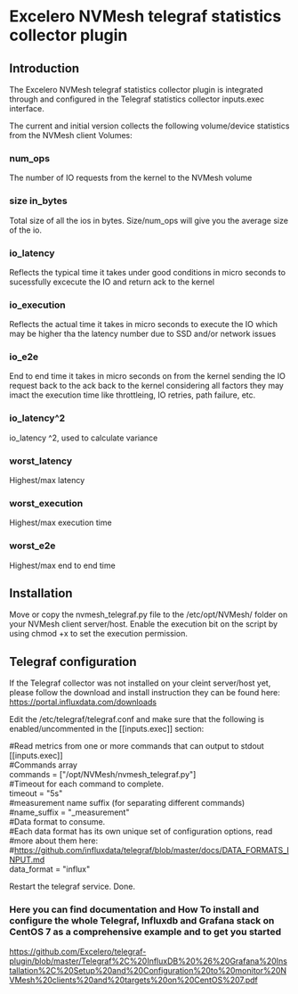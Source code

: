 # Excelero NVMesh telegraf statistics collector plugin

## Introduction
The Excelero NVMesh telegraf statistics collector plugin is integrated through and configured in the Telegraf statistics collector inputs.exec interface.

The current and initial version collects the following volume/device statistics from the NVMesh client Volumes:
### num_ops
The number of IO requests from the kernel to the NVMesh volume

### size in_bytes
Total size of all the ios in bytes. Size/num_ops will give you the average size of the io.  

### io_latency
Reflects the typical time it takes under good conditions in micro seconds to sucessfully excecute the IO and return ack to the kernel 

### io_execution
Reflects the actual time it takes in micro seconds to execute the IO which may be higher tha the latency number due to SSD and/or network issues

### io_e2e
End to end time it takes in micro seconds on from the kernel sending the IO request back to the ack back to the kernel considering all factors they may imact the execution time like 	throttleing, IO retries, path failure, etc. 

### io_latency^2
io_latency ^2, used to calculate variance

### worst_latency
Highest/max latency

### worst_execution
Highest/max execution time

### worst_e2e
Highest/max end to end time

## Installation
Move or copy the nvmesh_telegraf.py file to the /etc/opt/NVMesh/ folder on your NVMesh client server/host.
Enable the execution bit on the script by using chmod +x to set the execution permission. 

## Telegraf configuration
If the Telegraf collector was not installed on your cleint server/host yet, please follow the download and install instruction they can be found here: https://portal.influxdata.com/downloads

Edit the /etc/telegraf/telegraf.conf and make sure that the following is enabled/uncommented in the [[inputs.exec]] section:  
  
#Read metrics from one or more commands that can output to stdout  
[[inputs.exec]]  
#Commands array  
commands = ["/opt/NVMesh/nvmesh_telegraf.py"]  
#Timeout for each command to complete.  
timeout = "5s"  
#measurement name suffix (for separating different commands)  
#name_suffix = "_measurement"  
#Data format to consume.  
#Each data format has its own unique set of configuration options, read  
#more about them here:  
#https://github.com/influxdata/telegraf/blob/master/docs/DATA_FORMATS_INPUT.md  
data_format = "influx"  

Restart the telegraf service. Done.  

### Here you can find documentation and How To install and configure the whole Telegraf, Influxdb and Grafana stack on CentOS 7 as a comprehensive example and to get you started
https://github.com/Excelero/telegraf-plugin/blob/master/Telegraf%2C%20InfluxDB%20%26%20Grafana%20Installation%2C%20Setup%20and%20Configuration%20to%20monitor%20NVMesh%20clients%20and%20targets%20on%20CentOS%207.pdf
